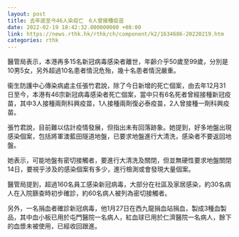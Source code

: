 ```yaml
---
layout: post
title: 去年底至今46人染疫亡　6人曾接種疫苗
date: 2022-02-19 18:42:32.000000000 +08:00
link: https://news.rthk.hk/rthk/ch/component/k2/1634686-20220219.htm
categories: rthk
---
```


醫管局表示，本港再多15名新冠病毒感染者離世，年齡介乎50歲至99歲，分別是10男5女，另外超過10名患者情況危殆，幾十名患者情況嚴重。

衞生防護中心傳染病處主任張竹君說，除了今日新增的死亡個案，由去年12月31日至今，本港有46宗新冠病毒感染者死亡個案，當中只有6名死者曾經接種新冠疫苗，其中3人接種兩劑科興疫苗，1人接種兩劑復必泰疫苗，2人曾接種一劑科興疫苗。

張竹君說，目前難以估計疫情發展，但指出未有回落跡象。她提到，好多地盤出現感染個案，包括將軍澳藍田隧道地盤，已要求地盤進行大清洗，感染者不要返回地盤。

她表示，可能地盤有密切接觸者，要進行大清洗及關閉，但並無硬性要求地盤關閉14日，要視乎涉及的感染個案有多少，進行檢測或會發現大量個案。

醫管局提到，超過160名員工感染新冠病毒，大部分在社區及家居感染，約30名病人在入院篩查時初步確診，約60名病人被列為密切接觸者。

另外，一名捐血者確診新冠病毒，他1月27日在西九龍捐血站捐血，製成3種血製品，其中血小板已用於屯門醫院一名病人，紅血球已用於仁濟醫院一名病人，餘下的血漿未被使用，已經收回跟進。
